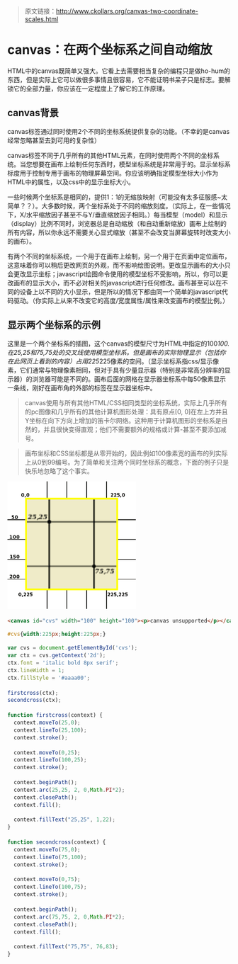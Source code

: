 > 原文链接：http://www.ckollars.org/canvas-two-coordinate-scales.html
> 


# canvas：在两个坐标系之间自动缩放  

HTML中的canvas既简单又强大。它看上去需要相当复杂的编程只是做ho-hum的东西，但是实际上它可以做很多事情且很容易，它不能证明书呆子只是标志。要解锁它的全部力量，你应该在一定程度上了解它的工作原理。

## canvas背景
canvas标签通过同时使用2个不同的坐标系统提供复杂的功能。（不幸的是canvas经常忽略甚至去到可用的复杂性）  

canvas标签不同于几乎所有的其他HTML元素，在同时使用两个不同的坐标系统。当您想要在画布上绘制任何东西时，模型坐标系统是非常用于的。显示坐标系标度用于控制专用于画布的物理屏幕空间。你应该明确指定模型坐标大小作为HTML中的属性，以及css中的显示坐标大小。  


一些时候两个坐标系是相同的，提供1：1的无缩放映射（可能没有太多征服感~太简单？？）。大多数时候，两个坐标系处于不同的缩放刻度。（实际上，在一些情况下，X/水平缩放因子甚至不与Y/垂直缩放因子相同。）每当模型（model）和显示（display）比例不同时，浏览器总是自动缩放（和自动重新缩放）画布上绘制的所有内容，所以你永远不需要关心显式缩放（甚至不会改变当屏幕旋转时改变大小的画布）。  

有两个不同的坐标系统，一个用于在画布上绘制，另一个用于在页面中定位画布，这意味着你可以稍后更改网页的外观，而不影响绘图说明。更改显示画布的大小只会更改显示坐标；javascript绘图命令使用的模型坐标不受影响，所以，你可以更改画布的显示大小，而不必对相关的javascript进行任何修改。画布甚至可以在不同的设备上以不同的大小显示，但是所以的情况下都由同一个简单的javascript代码驱动。（你实际上从来不改变它的高度/宽度属性/属性来改变画布的模型比例。）


## 显示两个坐标系的示例

这里是一个两个坐标系的插图，这个canvas的模型尺寸为HTML中指定的100*100.在25,25和75,75处的交叉线使用模型坐标系。但是画布的实际物理显示（包括你在此网页上看到的内容）占用225*225像素的空间。（显示坐标系指css/显示像素，它们通常与物理像素相同，但对于具有少量显示器（特别是非常高分辨率的显示器）的浏览器可能是不同的。画布后面的网格在显示器坐标系中每50像素显示一条线，刚好在画布角的外部的标签在显示器坐标中。

> canvas使用与所有其他HTML/CSS相同类型的坐标系统，实际上几乎所有的pc图像和几乎所有的其他计算机图形处理：具有原点[0, 0]在左上方并且Y坐标在向下方向上增加的笛卡尔网络。这种用于计算机图形的坐标系是自然的，并且很快变得直观；他们不需要额外的规格或计算-甚至不要添加减号。

> 画布坐标和CSS坐标都是从零开始的，因此例如100像素宽的画布的列实际上从0到99编号。为了简单和关注两个同时坐标系的概念，下面的例子只是快乐地忽略了这个事实。

![two coordinate](img/canvas_coordinate/canvas-coordinates-two-scales.gif)

```html
<canvas id="cvs" width="100" height="100"><p>canvas unsupported</p></canvas>
```

```css
#cvs{width:225px;height:225px;}
```

```javascript
var cvs = document.getElementById('cvs'); 
var ctx = cvs.getContext('2d'); 
ctx.font = 'italic bold 8px serif'; 
ctx.lineWidth = 1; 
ctx.fillStyle = '#aaaa00'; 

firstcross(ctx); 
secondcross(ctx); 

function firstcross(context) { 
  context.moveTo(25,0); 
  context.lineTo(25,100); 
  context.stroke(); 

  context.moveTo(0,25); 
  context.lineTo(100,25); 
  context.stroke(); 

  context.beginPath(); 
  context.arc(25,25, 2, 0,Math.PI*2); 
  context.closePath(); 
  context.fill(); 

  context.fillText("25,25", 1,22); 
} 

function secondcross(context) { 
  context.moveTo(75,0); 
  context.lineTo(75,100); 
  context.stroke(); 

  context.moveTo(0,75); 
  context.lineTo(100,75); 
  context.stroke(); 

  context.beginPath(); 
  context.arc(75,75, 2, 0,Math.PI*2); 
  context.closePath(); 
  context.fill(); 

  context.fillText("75,75", 76,83); 
} 
```